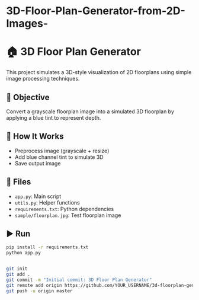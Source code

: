# 3D-Floor-Plan-Generator-from-2D-Images-
# 🏠 3D Floor Plan Generator

This project simulates a 3D-style visualization of 2D floorplans using simple image processing techniques.

## 🎯 Objective
Convert a grayscale floorplan image into a simulated 3D floorplan by applying a blue tint to represent depth.

## 🚀 How It Works
- Preprocess image (grayscale + resize)
- Add blue channel tint to simulate 3D
- Save output image

## 📁 Files
- `app.py`: Main script
- `utils.py`: Helper functions
- `requirements.txt`: Python dependencies
- `sample/floorplan.jpg`: Test floorplan image

## ▶️ Run

```bash
pip install -r requirements.txt
python app.py


git init
git add .
git commit -m "Initial commit: 3D Floor Plan Generator"
git remote add origin https://github.com/YOUR_USERNAME/3d-floorplan-generator.git
git push -u origin master
